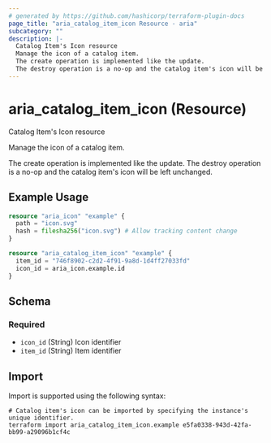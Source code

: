 ```yaml
---
# generated by https://github.com/hashicorp/terraform-plugin-docs
page_title: "aria_catalog_item_icon Resource - aria"
subcategory: ""
description: |-
  Catalog Item's Icon resource
  Manage the icon of a catalog item.
  The create operation is implemented like the update.
  The destroy operation is a no-op and the catalog item's icon will be left unchanged.
---
```


# aria_catalog_item_icon (Resource)

Catalog Item's Icon resource

Manage the icon of a catalog item.

The create operation is implemented like the update.
The destroy operation is a no-op and the catalog item's icon will be left unchanged.

## Example Usage

```terraform
resource "aria_icon" "example" {
  path = "icon.svg"
  hash = filesha256("icon.svg") # Allow tracking content change
}

resource "aria_catalog_item_icon" "example" {
  item_id = "746f8902-c2d2-4f91-9a8d-1d4ff27033fd"
  icon_id = aria_icon.example.id
}
```

<!-- schema generated by tfplugindocs -->
## Schema

### Required

- `icon_id` (String) Icon identifier
- `item_id` (String) Item identifier

## Import

Import is supported using the following syntax:

```shell
# Catalog item's icon can be imported by specifying the instance's unique identifier.
terraform import aria_catalog_item_icon.example e5fa0338-943d-42fa-bb99-a29096b1cf4c
```
